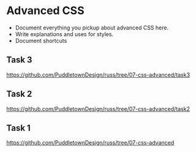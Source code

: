 # Advanced CSS

* Document everything you pickup about advanced CSS here. 
* Write explanations and uses for styles. 
* Document shortcuts

## Task 3

https://github.com/PuddletownDesign/russ/tree/07-css-advanced/task3

## Task 2 

https://github.com/PuddletownDesign/russ/tree/07-css-advanced/task2

## Task 1

https://github.com/PuddletownDesign/russ/tree/07-css-advanced


